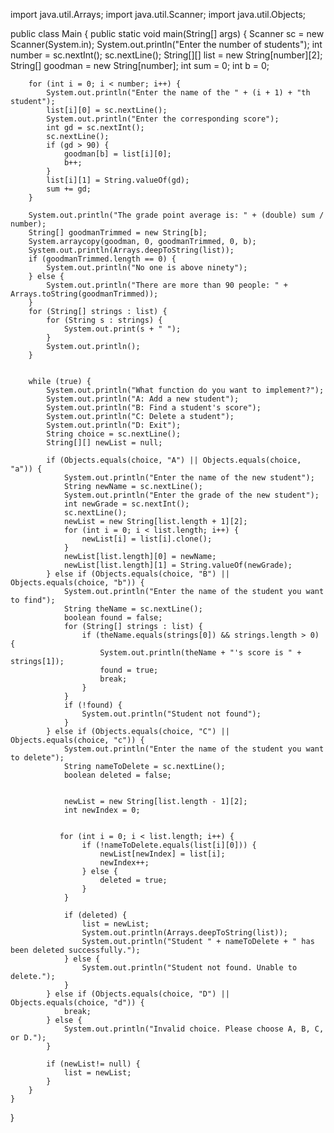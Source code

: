  import java.util.Arrays;
import java.util.Scanner;
import java.util.Objects;

public class Main {
    public static void main(String[] args) {
        Scanner sc = new Scanner(System.in);
        System.out.println("Enter the number of students");
        int number = sc.nextInt();
        sc.nextLine();
        String[][] list = new String[number][2];
        String[] goodman = new String[number];
        int sum = 0;
        int b = 0;

 
        for (int i = 0; i < number; i++) {
            System.out.println("Enter the name of the " + (i + 1) + "th student");
            list[i][0] = sc.nextLine();
            System.out.println("Enter the corresponding score");
            int gd = sc.nextInt();
            sc.nextLine();
            if (gd > 90) {
                goodman[b] = list[i][0];
                b++;
            }
            list[i][1] = String.valueOf(gd);
            sum += gd;
        }

        System.out.println("The grade point average is: " + (double) sum / number);
        String[] goodmanTrimmed = new String[b];
        System.arraycopy(goodman, 0, goodmanTrimmed, 0, b);
        System.out.println(Arrays.deepToString(list));
        if (goodmanTrimmed.length == 0) {
            System.out.println("No one is above ninety");
        } else {
            System.out.println("There are more than 90 people: " + Arrays.toString(goodmanTrimmed));
        }
        for (String[] strings : list) {
            for (String s : strings) {
                System.out.print(s + " ");
            }
            System.out.println();
        }

       
        while (true) {
            System.out.println("What function do you want to implement?");
            System.out.println("A: Add a new student");
            System.out.println("B: Find a student's score");
            System.out.println("C: Delete a student");
            System.out.println("D: Exit");
            String choice = sc.nextLine();
            String[][] newList = null;

            if (Objects.equals(choice, "A") || Objects.equals(choice, "a")) {
                System.out.println("Enter the name of the new student");
                String newName = sc.nextLine();
                System.out.println("Enter the grade of the new student");
                int newGrade = sc.nextInt();
                sc.nextLine();
                newList = new String[list.length + 1][2];
                for (int i = 0; i < list.length; i++) {
                    newList[i] = list[i].clone();
                }
                newList[list.length][0] = newName;
                newList[list.length][1] = String.valueOf(newGrade);
            } else if (Objects.equals(choice, "B") || Objects.equals(choice, "b")) {
                System.out.println("Enter the name of the student you want to find");
                String theName = sc.nextLine();
                boolean found = false;
                for (String[] strings : list) {
                    if (theName.equals(strings[0]) && strings.length > 0) {
                        System.out.println(theName + "'s score is " + strings[1]);
                        found = true;
                        break;
                    }
                }
                if (!found) {
                    System.out.println("Student not found");
                }
            } else if (Objects.equals(choice, "C") || Objects.equals(choice, "c")) {
                System.out.println("Enter the name of the student you want to delete");
                String nameToDelete = sc.nextLine();
                boolean deleted = false;

            
                newList = new String[list.length - 1][2];
                int newIndex = 0;

              
               for (int i = 0; i < list.length; i++) {
                    if (!nameToDelete.equals(list[i][0])) {
                        newList[newIndex] = list[i];
                        newIndex++;
                    } else {
                        deleted = true;
                    }
                }

                if (deleted) {
                    list = newList;
                    System.out.println(Arrays.deepToString(list)); 
                    System.out.println("Student " + nameToDelete + " has been deleted successfully.");
                } else {
                    System.out.println("Student not found. Unable to delete.");
                }
            } else if (Objects.equals(choice, "D") || Objects.equals(choice, "d")) {
                break;
            } else {
                System.out.println("Invalid choice. Please choose A, B, C, or D.");
            }

            if (newList!= null) {
                list = newList;
            }
        }
    }
}
